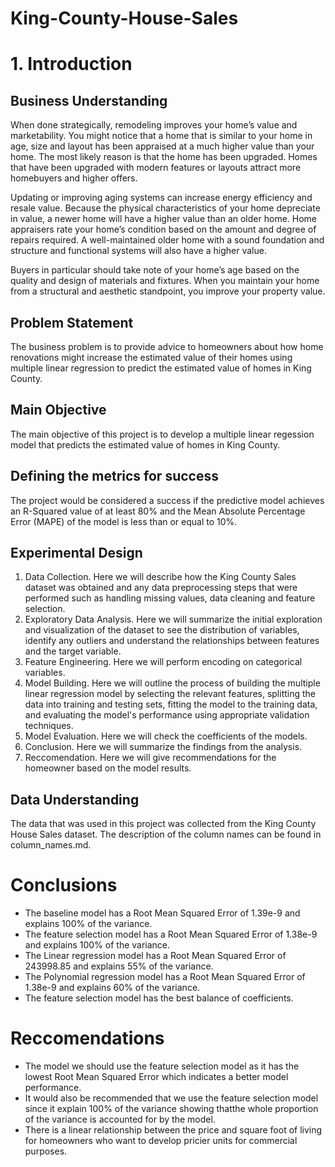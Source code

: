 # King-County-House-Sales
# 1. Introduction
## Business Understanding
When done strategically, remodeling improves your home’s value and marketability. You might notice that a home that is similar to your home in age, size and layout has been appraised at a much higher value than your home. The most likely reason is that the home has been upgraded. Homes that have been upgraded with modern features or layouts attract more homebuyers and higher offers.

Updating or improving aging systems can increase energy efficiency and resale value. Because the physical characteristics of your home depreciate in value, a newer home will have a higher value than an older home. Home appraisers rate your home’s condition based on the amount and degree of repairs required. A well-maintained older home with a sound foundation and structure and functional systems will also have a higher value.

Buyers in particular should take note of your home’s age based on the quality and design of materials and fixtures. When you maintain your home from a structural and aesthetic standpoint, you improve your property value.
## Problem Statement
The business problem is to provide advice to homeowners about how home renovations might increase the estimated value of their homes using multiple linear regression to predict the estimated value of homes in King County.
## Main Objective
The main objective of this project is to develop a multiple linear regession model that predicts the estimated value of homes in King County. 
## Defining the metrics for success
The project would be considered a success if the predictive model achieves an R-Squared value of at least 80% and the Mean Absolute Percentage Error (MAPE) of the model is less than or equal to 10%.

## Experimental Design
1. Data Collection. Here we will describe how the King County Sales dataset was obtained and any data preprocessing steps that were performed such as handling missing values, data cleaning and feature selection.
2. Exploratory Data Analysis. Here we will summarize the initial exploration and visualization of the dataset to see the distribution of variables, identify any outliers and understand the relationships between features and the target variable.
3. Feature Engineering. Here we will perform encoding on categorical variables.
4. Model Building. Here we will outline the process of building the multiple linear regression model by selecting the relevant features, splitting the data into training and testing sets, fitting the model to the training data, and evaluating the model's performance using appropriate validation techniques.
5. Model Evaluation. Here we will check the coefficients of the models.
6. Conclusion. Here we will summarize the findings from the analysis.
7. Reccomendation. Here we will give recommendations for the homeowner based on the model results.

## Data Understanding
The data that was  used in this project was collected from the King County House Sales dataset. The description of the column names can be found in column_names.md.
# Conclusions
- The baseline model has a Root Mean Squared Error of 1.39e-9 and explains 100% of the variance.
- The feature selection model has a Root Mean Squared Error of 1.38e-9 and explains 100% of the variance.
- The Linear regression model has a Root Mean Squared Error of 243998.85 and explains 55% of the variance.
- The Polynomial regression model has a Root Mean Squared Error of 1.38e-9 and explains 60% of the variance.
- The feature selection model has the best balance of coefficients.
# Reccomendations
- The model we should use the feature selection model as it has the lowest Root Mean Squared Error which indicates a better model performance.
- It would also be recommended that we use the feature selection model since it explain 100% of the variance showing thatthe whole proportion of the variance is accounted for by the model.
- There is a linear relationship between the price and square foot of living for homeowners who want to develop pricier units for commercial purposes.
